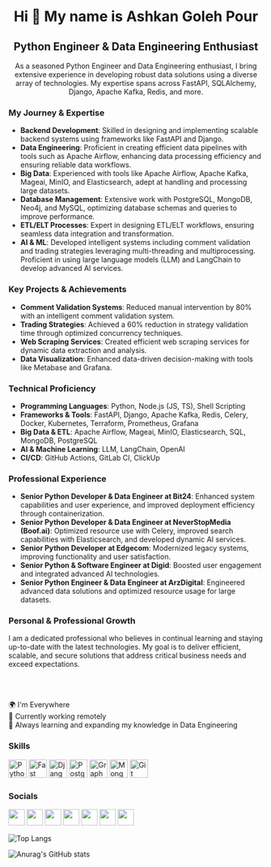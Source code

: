 <h1 align="center">Hi 👋 My name is Ashkan Goleh Pour</h1>
<h2 align="center">Python Engineer & Data Engineering Enthusiast</h2>

<p align="center" style="font-size: 14px;">
  As a seasoned Python Engineer and Data Engineering enthusiast, I bring extensive experience in developing robust data solutions using a diverse array of technologies. My expertise spans across FastAPI, SQLAlchemy, Django, Apache Kafka, Redis, and more.
</p>

<h3>My Journey & Expertise</h3>
<ul>
  <li><strong>Backend Development</strong>: <span style="font-size: 14px;">Skilled in designing and implementing scalable backend systems using frameworks like FastAPI and Django.</span></li>
  <li><strong>Data Engineering</strong>: <span style="font-size: 14px;">Proficient in creating efficient data pipelines with tools such as Apache Airflow, enhancing data processing efficiency and ensuring reliable data workflows.</span></li>
  <li><strong>Big Data</strong>: <span style="font-size: 14px;">Experienced with tools like Apache Airflow, Apache Kafka, Mageai, MinIO, and Elasticsearch, adept at handling and processing large datasets.</span></li>
  <li><strong>Database Management</strong>: <span style="font-size: 14px;">Extensive work with PostgreSQL, MongoDB, Neo4j, and MySQL, optimizing database schemas and queries to improve performance.</span></li>
  <li><strong>ETL/ELT Processes</strong>: <span style="font-size: 14px;">Expert in designing ETL/ELT workflows, ensuring seamless data integration and transformation.</span></li>
  <li><strong>AI & ML</strong>: <span style="font-size: 14px;">Developed intelligent systems including comment validation and trading strategies leveraging multi-threading and multiprocessing. Proficient in using large language models (LLM) and LangChain to develop advanced AI services.</span></li>
</ul>

<h3>Key Projects & Achievements</h3>
<ul>
  <li><strong>Comment Validation Systems</strong>: <span style="font-size: 14px;">Reduced manual intervention by 80% with an intelligent comment validation system.</span></li>
  <li><strong>Trading Strategies</strong>: <span style="font-size: 14px;">Achieved a 60% reduction in strategy validation time through optimized concurrency techniques.</span></li>
  <li><strong>Web Scraping Services</strong>: <span style="font-size: 14px;">Created efficient web scraping services for dynamic data extraction and analysis.</span></li>
  <li><strong>Data Visualization</strong>: <span style="font-size: 14px;">Enhanced data-driven decision-making with tools like Metabase and Grafana.</span></li>
</ul>

<h3>Technical Proficiency</h3>
<ul>
  <li><strong>Programming Languages</strong>: <span style="font-size: 14px;">Python, Node.js (JS, TS), Shell Scripting</span></li>
  <li><strong>Frameworks & Tools</strong>: <span style="font-size: 14px;">FastAPI, Django, Apache Kafka, Redis, Celery, Docker, Kubernetes, Terraform, Prometheus, Grafana</span></li>
  <li><strong>Big Data & ETL</strong>: <span style="font-size: 14px;">Apache Airflow, Mageai, MinIO, Elasticsearch, SQL, MongoDB, PostgreSQL</span></li>
  <li><strong>AI & Machine Learning</strong>: <span style="font-size: 14px;">LLM, LangChain, OpenAI</span></li>
  <li><strong>CI/CD</strong>: <span style="font-size: 14px;">GitHub Actions, GitLab CI, ClickUp</span></li>
</ul>

<h3>Professional Experience</h3>
<ul>
  <li><strong>Senior Python Developer & Data Engineer at Bit24</strong>: <span style="font-size: 14px;">Enhanced system capabilities and user experience, and improved deployment efficiency through containerization.</span></li>
  <li><strong>Senior Python Developer & Data Engineer at NeverStopMedia (Boof.ai)</strong>: <span style="font-size: 14px;">Optimized resource use with Celery, improved search capabilities with Elasticsearch, and developed dynamic AI services.</span></li>
  <li><strong>Senior Python Developer at Edgecom</strong>: <span style="font-size: 14px;">Modernized legacy systems, improving functionality and user satisfaction.</span></li>
  <li><strong>Senior Python & Software Engineer at Digid</strong>: <span style="font-size: 14px;">Boosted user engagement and integrated advanced AI technologies.</span></li>
  <li><strong>Senior Python Engineer & Data Engineer at ArzDigital</strong>: <span style="font-size: 14px;">Engineered advanced data solutions and optimized resource usage for large datasets.</span></li>
</ul>

<h3>Personal & Professional Growth</h3>
<p style="font-size: 14px;">
  I am a dedicated professional who believes in continual learning and staying up-to-date with the latest technologies. My goal is to deliver efficient, scalable, and secure solutions that address critical business needs and exceed expectations.
</p>
<br></br>
<p align="left">
  🌍 I'm Everywhere <br>
  🚀 Currently working remotely <br>
  🧠 Always learning and expanding my knowledge in Data Engineering
</p>
<h3>Skills</h3>


<p align="left">
<a href="https://www.python.org/" target="_blank" rel="noreferrer"><img src="https://raw.githubusercontent.com/danielcranney/readme-generator/main/public/icons/skills/python-colored.svg" width="36" height="36" alt="Python" /></a>
<a href="https://fastapi.tiangolo.com/" target="_blank" rel="noreferrer"><img src="https://raw.githubusercontent.com/danielcranney/readme-generator/main/public/icons/skills/fastapi-colored.svg" width="36" height="36" alt="Fast API" /></a>
  <a href="https://www.djangoproject.com/" target="_blank" rel="noreferrer"><img src="https://raw.githubusercontent.com/danielcranney/readme-generator/main/public/icons/skills/django-colored.svg" width="36" height="36" alt="Django" /></a>
  <a href="https://www.postgresql.org/" target="_blank" rel="noreferrer"><img src="https://raw.githubusercontent.com/danielcranney/readme-generator/main/public/icons/skills/postgresql-colored.svg" width="36" height="36" alt="PostgreSQL" /></a>
<a href="https://graphql.org/" target="_blank" rel="noreferrer"><img src="https://raw.githubusercontent.com/danielcranney/readme-generator/main/public/icons/skills/graphql-colored.svg" width="36" height="36" alt="GraphQL" /></a>
<a href="https://www.mongodb.com/" target="_blank" rel="noreferrer"><img src="https://raw.githubusercontent.com/danielcranney/readme-generator/main/public/icons/skills/mongodb-colored.svg" width="36" height="36" alt="MongoDB" /></a>
<a href="https://git-scm.com/" target="_blank" rel="noreferrer"><img src="https://raw.githubusercontent.com/danielcranney/readme-generator/main/public/icons/skills/git-colored.svg" width="36" height="36" alt="Git" /></a>
</p>


### Socials

<p align="left"> <a href="https://www.github.com/ashkangoleh" target="_blank" rel="noreferrer"><img src="https://raw.githubusercontent.com/danielcranney/readme-generator/main/public/icons/socials/github.svg" width="32" height="32" /></a> <a href="https://hashnode.com/@unreboot.hashnode.dev" target="_blank" rel="noreferrer"><img src="https://raw.githubusercontent.com/danielcranney/readme-generator/main/public/icons/socials/hashnode.svg" width="32" height="32" /></a> <a href="http://www.instagram.com/ashkangoleh" target="_blank" rel="noreferrer"><img src="https://raw.githubusercontent.com/danielcranney/readme-generator/main/public/icons/socials/instagram.svg" width="32" height="32" /></a> <a href="https://www.linkedin.com/in/ashkan-goleh-pour-0463b8127/" target="_blank" rel="noreferrer"><img src="https://raw.githubusercontent.com/danielcranney/readme-generator/main/public/icons/socials/linkedin.svg" width="32" height="32" /></a> <a href="http://www.medium.com/@ashkangoleh" target="_blank" rel="noreferrer"><img src="https://raw.githubusercontent.com/danielcranney/readme-generator/main/public/icons/socials/medium.svg" width="32" height="32" /></a> <a href="https://stackoverflow.com/users/13213071/ashkan-goleh-pour" target="_blank" rel="noreferrer"><img src="https://raw.githubusercontent.com/danielcranney/readme-generator/main/public/icons/socials/rss.svg" width="32" height="32" /></a> <a href="https://www.twitter.com/GolehPour" target="_blank" rel="noreferrer"><img src="https://raw.githubusercontent.com/danielcranney/readme-generator/main/public/icons/socials/twitter.svg" width="32" height="32" /></a></p>

![Top Langs](https://github-readme-stats.vercel.app/api/top-langs/?username=ashkangoleh&layout=compact)

![Anurag's GitHub stats](https://github-readme-stats.vercel.app/api?username=ashkangoleh&show_icons=true&theme=radical)


